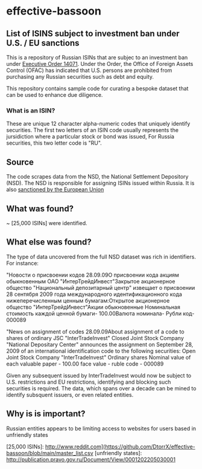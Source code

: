 # effective-bassoon

## List of ISINS subject to investment ban under U.S. / EU sanctions

This is a repository of Russian ISINs that are subjec to an investment ban under [Executive Order 14071](https://home.treasury.gov/system/files/126/14071.pdf). Under the Order, the Office of Foreign Assets Control (OFAC) has indicated that U.S. persons are prohibited from purchasing any Russian securities such as debt and equity.

This repository contains sample code for curating a bespoke dataset that can be used to enhance due diligence. 

### What is an ISIN?

These are unique 12 character alpha-numeric codes that uniquely identify securities. The first two letters of an ISIN code usually represents the jursidiction where a particular stock or bond was issued, For Russia securities, this two letter code is "RU". 

## Source

The code scrapes data from the NSD, the National Settlement Depository (NSD). The NSD is responsible for assigning ISINs issued within Russia. It is also [sanctioned by the European Union](https://ec.europa.eu/info/sites/default/files/business_economy_euro/banking_and_finance/documents/faqs-sanctions-russia-central-securities-depositories_en.pdf)

## What was found?

~ [25,000 ISINs] were identified.

## What else was found?

The type of data uncovered from the full NSD dataset was rich in identifiers. For instance:

"Новости о присвоении кодов 28.09.09О присвоении  кода акциям обыкновенным   ОАО "ИнтерТрейдИнвест"Закрытое акционерное общество "Национальный депозитарный центр" извещает о присвоении 28 сентября 2009 года международного идентификационного кода  нижеперечисленным ценным бумагам:Открытое акционерное общество "ИнтерТрейдИнвест"Акции обыкновенные  Номинальная стоимость каждой ценной бумаги- 100.00Валюта номинала- Рубли код- 000089

"News on assignment of codes 28.09.09About assignment of a code to shares of ordinary JSC "InterTradeInvest" Closed Joint Stock Company "National Depositary Center" announces the assignment on September 28, 2009 of an international identification code to the following securities: Open Joint Stock Company "InterTradeInvest" Ordinary shares Nominal value of each valuable paper - 100.00 face value - ruble code - 000089

Given any subsequent issued by InterTradeInvest would now be subject to U.S. restrictions and EU restrictions, identifying and blocking such securities is required. The data, which spans over a decade can be mined to identify subsquent issuers, or even related entities. 

## Why is is important?

Russian entities appears to be limiting access to websites for users based in unfriendly states


[25,000 ISINs]: http://www.reddit.com](https://github.com/DtorrX/effective-bassoon/blob/main/master_list.csv
[unfriendly states]: http://publication.pravo.gov.ru/Document/View/0001202205030001 

